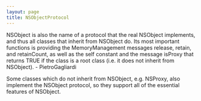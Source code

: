 ```yaml
---
layout: page
title: NSObjectProtocol
---
```


NSObject is also the name of a protocol that the real NSObject implements, and thus all classes that inherit from NSObject do. Its most important functions is providing the MemoryManagement messages     release,     retain, and     retainCount, as well as the     self constant and the message     isProxy that returns TRUE if the class is a root class (i.e. it does not inherit from NSObject). - PietroGagliardi

Some classes which do not inherit from NSObject, e.g. NSProxy, also implement the NSObject protocol, so they support all of the essential features of NSObject.


